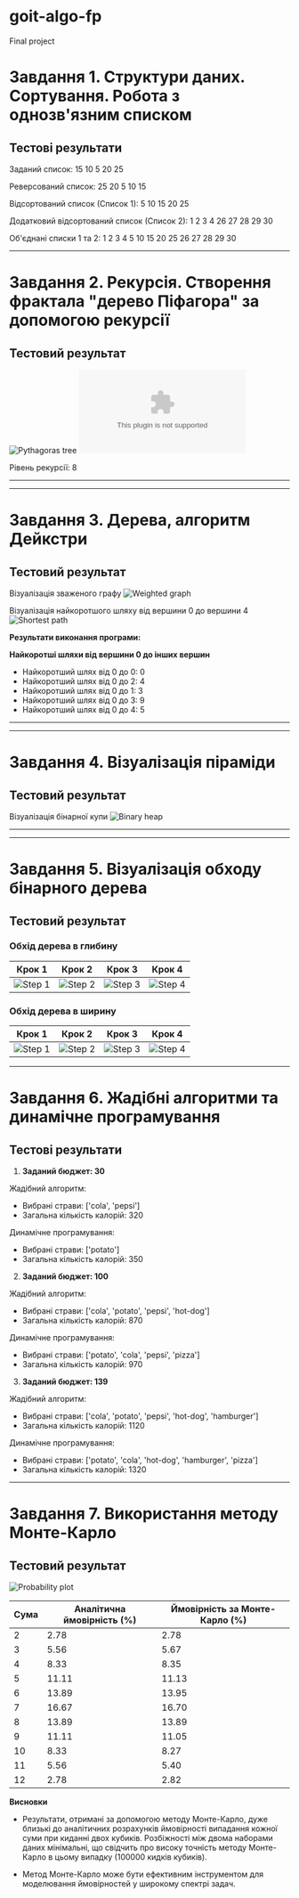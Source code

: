 # goit-algo-fp
Final project

**Завдання 1. Структури даних. Сортування. Робота з однозв'язним списком**
======================================================================================
**Тестові результати**
--------------------------------------------------------------------------------------

Заданий список:
15 10 5 20 25 

Реверсований список:
25 20 5 10 15 

Відсортований список (Список 1):
5 10 15 20 25 

Додатковий відсортований список (Список 2):
1 2 3 4 26 27 28 29 30 

Об'єднані списки 1 та 2:
1 2 3 4 5 10 15 20 25 26 27 28 29 30

**************************************************************************************

**Завдання 2. Рекурсія. Створення фрактала "дерево Піфагора" за допомогою рекурсії**
======================================================================================
**Тестовий результат**
--------------------------------------------------------------------------------------
![Pythagoras tree](images/pythagoras-tree.png)
![Pythagoras tree](images/pythagoras-tree.eps)

Рівень рекурсії: 8

**************************************************************************************
**************************************************************************************

**Завдання 3. Дерева, алгоритм Дейкстри**
======================================================================================
**Тестовий результат**
--------------------------------------------------------------------------------------

Візуалізація зваженого графу
![Weighted graph](images/graph.png)

Візуалізація найкоротшого шляху від вершини 0 до вершини 4
![Shortest path](images/nodes-path-0-4.png)

**Результати виконання програми:**

**Найкоротші шляхи від вершини 0 до інших вершин**

* Найкоротший шлях від 0 до 0: 0
* Найкоротший шлях від 0 до 2: 4
* Найкоротший шлях від 0 до 1: 3
* Найкоротший шлях від 0 до 3: 9
* Найкоротший шлях від 0 до 4: 5

**************************************************************************************
**************************************************************************************
**Завдання 4. Візуалізація піраміди**
======================================================================================
**Тестовий результат**
--------------------------------------------------------------------------------------

Візуалізація бінарної купи
![Binary heap](images/binary_heap.png)

**************************************************************************************

**************************************************************************************

**Завдання 5. Візуалізація обходу бінарного дерева**
======================================================================================
**Тестовий результат**
--------------------------------------------------------------------------------------

### Обхід дерева в глибину

| Крок 1 | Крок 2 | Крок 3 | Крок 4 |
|--------|--------|--------|--------|
| ![Step 1](images/task_5_depth_step_0.png) | ![Step 2](images/task_5_depth_step_1.png) | ![Step 3](images/task_5_depth_step_2.png) | ![Step 4](images/task_5_depth_step_3.png) |

### Обхід дерева в ширину

| Крок 1 | Крок 2 | Крок 3 | Крок 4 |
|--------|--------|--------|--------|
| ![Step 1](images/task_5_breadth_step_0.png) | ![Step 2](images/task_5_breadth_step_1.png) | ![Step 3](images/task_5_breadth_step_2.png) | ![Step 4](images/task_5_breadth_step_3.png) |

**************************************************************************************

**Завдання 6. Жадібні алгоритми та динамічне програмування**
======================================================================================
**Тестові результати**
--------------------------------------------------------------------------------------

1. **Заданий бюджет: 30**

Жадібний алгоритм:

* Вибрані страви: ['cola', 'pepsi']
* Загальна кількість калорій: 320

Динамічне програмування:

* Вибрані страви: ['potato']
* Загальна кількість калорій: 350

2. **Заданий бюджет: 100**

Жадібний алгоритм:

* Вибрані страви: ['cola', 'potato', 'pepsi', 'hot-dog']
* Загальна кількість калорій: 870

Динамічне програмування:

* Вибрані страви: ['potato', 'cola', 'pepsi', 'pizza']
* Загальна кількість калорій: 970

3. **Заданий бюджет: 139**

Жадібний алгоритм:
* Вибрані страви: ['cola', 'potato', 'pepsi', 'hot-dog', 'hamburger']
* Загальна кількість калорій: 1120

Динамічне програмування:
* Вибрані страви: ['potato', 'cola', 'hot-dog', 'hamburger', 'pizza']
* Загальна кількість калорій: 1320

**************************************************************************************

**Завдання 7. Використання методу Монте-Карло**
======================================================================================
**Тестовий результат**
--------------------------------------------------------------------------------------

![Probability plot](images/probability_distribution.png)

| Сума | Аналітична ймовірність (%) | Ймовірність за Монте-Карло (%) |
|------|----------------------------|--------------------------------|
|  2   |           2.78             |             2.78               |
|  3   |           5.56             |             5.67               |
|  4   |           8.33             |             8.35               |
|  5   |           11.11            |             11.13              |
|  6   |           13.89            |             13.95              |
|  7   |           16.67            |             16.70              |
|  8   |           13.89            |             13.89              |
|  9   |           11.11            |             11.05              |
|  10  |           8.33             |             8.27               |
|  11  |           5.56             |             5.40               |
|  12  |           2.78             |             2.82               |

**Висновки**

* Результати, отримані за допомогою методу Монте-Карло, дуже близькі до аналітичних розрахунків ймовірності випадання кожної суми при киданні двох кубиків. Розбіжності між двома наборами даних мінімальні, що свідчить про високу точність методу Монте-Карло в цьому випадку (100000 кидків кубиків).

* Метод Монте-Карло може бути ефективним інструментом для моделювання ймовірностей у широкому спектрі задач.

